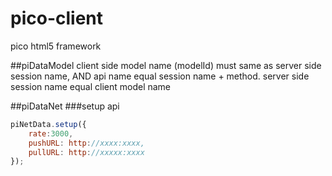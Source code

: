 pico-client
===========

pico html5 framework

##piDataModel
client side model name (modelId) must same as server side session name,
AND api name equal session name + method. server side session name equal client model name

##piDataNet
###setup api
```javascript
piNetData.setup({
    rate:3000,
    pushURL: http://xxxx:xxxx,
    pullURL: http://xxxxx:xxxx
});
```

